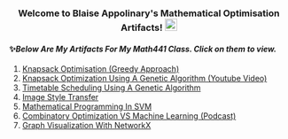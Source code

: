 <h3 align="center">
  Welcome to Blaise Appolinary's Mathematical Optimisation Artifacts!
  <img src="https://media.giphy.com/media/hvRJCLFzcasrR4ia7z/giphy.gif" width="22">
</h3>


#### ✨*Below Are My Artifacts For My Math441 Class. Click on them to view.*
1. [Knapsack Optimisation (Greedy Approach)](https://nbviewer.org/github/Blaise143/Knapsack-Optimization/blob/main/Knapsack.ipynb)
2. [Knapsack Optimization Using A Genetic Algorithm (Youtube Video)](https://youtu.be/TH2tgm_0b3Q)
3. [Timetable Scheduling Using A Genetic Algorithm](https://github.com/Blaise143/Scheduling_Optimization--Genetic_Algorithm/blob/main/GeneticAlgorithm.ipynb)
4. [Image Style Transfer](https://github.com/Blaise143/Image-Style-Transfer/blob/main/Image%20Style%20Transfer.ipynb)
5. [Mathematical Programming In SVM](https://github.com/Blaise143/Mathematical-Programming-in-Support-Vector-Machines/blob/master/Main.ipynb)
6. [Combinatory Optimization VS Machine Learning (Podcast)](https://youtu.be/4CgqOa3g15o)
7. [Graph Visualization With NetworkX](https://github.com/Blaise143/Graph-Visuzlization/blob/main/NetworkX.ipynb)

